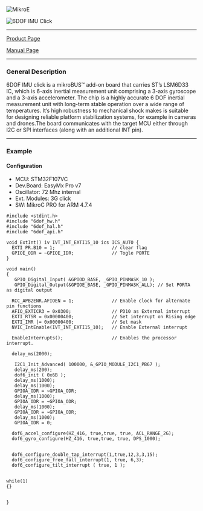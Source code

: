 ![MikroE](http://www.mikroe.com/img/designs/beta/logo_small.png)

![6DOF IMU Click](http://www.mikroe.com/img/development-tools/accessory-boards/click/6dof-imu/gallery/6dof_click_02.png)

---
[Product Page](http://www.mikroe.com/click/6dof-imu/)

[Manual Page](http://docs.mikroe.com/6_DOF_IMU_click/)

---

### General Description

 6DOF IMU click is a mikroBUS™ add-on board that carries ST’s LSM6D33 IC, which is 6-axis inertial measurement unit comprising a 3-axis gyroscope and a 3-axis 
 accelerometer. 
 The chip is a highly accurate 6 DOF inertial measurement unit with long-term stable operation over a wide range of temperatures.
 It’s high robustness to mechanical shock makes is suitable for designing reliable platform stabilization systems, for example in cameras and drones.The board
 communicates with the target MCU either through I2C or SPI interfaces (along with an additional INT pin).

---

### Example

#### Configuration
* MCU:             STM32F107VC
* Dev.Board:       EasyMx Pro v7
* Oscillator:      72 Mhz internal
* Ext. Modules:    3G click
* SW:              MikroC PRO for ARM 4.7.4

```
#include <stdint.h>
#include "6dof_hw.h"
#include "6dof_hal.h"
#include "6dof_api.h"

void ExtInt() iv IVT_INT_EXTI15_10 ics ICS_AUTO {
  EXTI_PR.B10 = 1;                     // clear flag
  GPIOE_ODR = ~GPIOE_IDR;              // Togle PORTE
}

void main()
{
   GPIO_Digital_Input( &GPIOD_BASE, _GPIO_PINMASK_10 );
   GPIO_Digital_Output(&GPIOE_BASE, _GPIO_PINMASK_ALL); // Set PORTA as digital output

  RCC_APB2ENR.AFIOEN = 1;              // Enable clock for alternate pin functions
  AFIO_EXTICR3 = 0x0300;               // PD10 as External interrupt
  EXTI_RTSR = 0x00000400;              // Set interrupt on Rising edge
  EXTI_IMR |= 0x00000400;              // Set mask
  NVIC_IntEnable(IVT_INT_EXTI15_10);   // Enable External interrupt

  EnableInterrupts();                  // Enables the processor interrupt.

  delay_ms(2000);

   I2C1_Init_Advanced( 100000, &_GPIO_MODULE_I2C1_PB67 );
   delay_ms(200);
   dof6_init ( 0x6B );
   delay_ms(1000);
   delay_ms(1000);
   GPIOA_ODR = ~GPIOA_ODR;
   delay_ms(1000);
   GPIOA_ODR = ~GPIOA_ODR;
   delay_ms(1000);
   GPIOA_ODR = ~GPIOA_ODR;
   delay_ms(1000);
   GPIOA_ODR = 0;

  dof6_accel_configure(HZ_416, true,true, true, ACL_RANGE_2G);
  dof6_gyro_configure(HZ_416, true,true, true, DPS_1000);


  dof6_configure_double_tap_interrupt(1,true,12,3,3,15);
  dof6_configure_free_fall_interrupt(1, true, 6,3);
  dof6_configure_tilt_interrupt ( true, 1 );


while(1)
{}


}
```